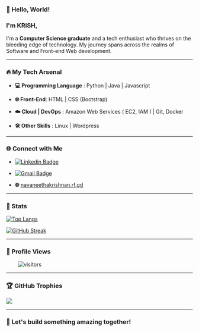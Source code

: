 ### 👋 Hello, World!

### I'm **KRiSH**, 

I'm a **Computer Science graduate** and a tech enthusiast who thrives on the bleeding edge of technology. My journey spans across the realms of Software and Front-end Web development.

---

### 🔥 My Tech Arsenal

- **💻 Programming Language** : Python | Java | Javascript 
  
- **🌐 Front-End**: HTML | CSS (Bootstrap)
  
- **☁️ Cloud | DevOps**       : Amazon Web Services ( EC2, IAM ) | Git, Docker

- **🛠️ Other Skills**    : Linux | Wordpress

---

### 🌐 Connect with Me

- [![Linkedin Badge](https://img.shields.io/badge/-NavaneethaKrishnan-blue?style=flat-square&logo=Linkedin&logoColor=white)](https://www.linkedin.com/in/navaneetha-krishnan-s-/)
  
- [![Gmail Badge](https://img.shields.io/badge/-krish.cgac@gmail.com-c14438?style=flat-square&logo=Gmail&logoColor=white)](mailto:krish.cgac@gmail.com)


- **🌐**  [navaneethakrishnan.rf.gd](https://navaneethakrishnan.rf.gd)

---

### 📶 Stats

 [![Top Langs](https://github-readme-stats.vercel.app/api/top-langs/?username=Navaneetha-Krishnan-S&theme=dark&layout=compact&align=right&width=40%)](https://github.com/anuraghazra/github-readme-stats)


 [![GitHub Streak](https://github-readme-streak-stats.herokuapp.com/?user=Navaneetha-Krishnan-S&currStreakNum=2FD3EB&fire=pink&sideLabels=F00&theme=nightowl)](https://git.io/streak-stats) 

---

### 🌱 Profile Views

  &nbsp;&nbsp;&nbsp;&nbsp;&nbsp;&nbsp;&nbsp;
![visitors](https://profile-counter.glitch.me/Navaneetha-Krishnan-S/count.svg?align=center)

---

### 🏆 GitHub Trophies

![](https://github-profile-trophy.vercel.app/?username=Navaneetha-Krishnan-S&theme=radical&no-frame=true&no-bg=true&margin-w=4)

---

### 🚀 Let's build something amazing together! 
